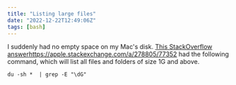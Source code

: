 ```yaml
---
title: "Listing large files"
date: "2022-12-22T12:49:06Z"
tags: [bash]
---
```

I suddenly had no empty space on my Mac's disk.
[This StackOverflow answer]()https://apple.stackexchange.com/a/278805/77352 had the following command, which will list all files and folders of size 1G and above.

```
du -sh *  | grep -E "\dG"
```

